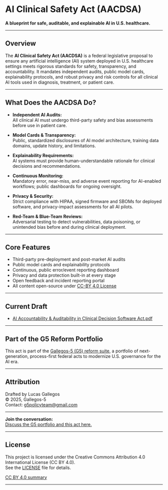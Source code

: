 # AI Clinical Safety Act (AACDSA)

**A blueprint for safe, auditable, and explainable AI in U.S. healthcare.**

---

## Overview

The **AI Clinical Safety Act (AACDSA)** is a federal legislative proposal to ensure any artificial intelligence (AI) system deployed in U.S. healthcare settings meets rigorous standards for safety, transparency, and accountability. It mandates independent audits, public model cards, explainability protocols, and robust privacy and risk controls for all clinical AI tools used in diagnosis, treatment, or patient care.

---

## What Does the AACDSA Do?

- **Independent AI Audits:**  
  All clinical AI must undergo third-party safety and bias assessments before use in patient care.

- **Model Cards & Transparency:**  
  Public, standardized disclosures of AI model architecture, training data domains, update history, and limitations.

- **Explainability Requirements:**  
  AI systems must provide human-understandable rationale for clinical decisions and recommendations.

- **Continuous Monitoring:**  
  Mandatory error, near-miss, and adverse event reporting for AI-enabled workflows; public dashboards for ongoing oversight.

- **Privacy & Security:**  
  Strict compliance with HIPAA, signed firmware and SBOMs for deployed software, and privacy-impact assessments for all AI pilots.

- **Red-Team & Blue-Team Reviews:**  
  Adversarial testing to detect vulnerabilities, data poisoning, or unintended bias before and during clinical deployment.

---

## Core Features

- Third-party pre-deployment and post-market AI audits
- Public model cards and explainability protocols
- Continuous, public error/event reporting dashboard
- Privacy and data protection built-in at every stage
- Open feedback and incident reporting portal
- All content open-source under [CC-BY 4.0 License](./LICENSE)

---

## Current Draft

- [AI Accountability & Auditability 
in Clinical Decision Software Act.pdf](./AACDSApdf.pdf)

---

## Part of the G5 Reform Portfolio

This act is part of the [Gallegos-5 (G5) reform suite](https://github.com/Gallegos-5), a portfolio of next-generation, process-first federal acts to modernize U.S. governance for the AI era.

---

## Attribution

Drafted by Lucas Gallegos  
© 2025, Gallegos-5  
Contact: g5policyteam@gmail.com

---

**Join the conversation:**  
[Discuss the G5 portfolio and this act here.](https://github.com/Gallegos-5/G5-Portfolio/discussions)

---


## License

This project is licensed under the Creative Commons Attribution 4.0 International License (CC BY 4.0).  
See the [LICENSE](./LICENSE) file for details.

[CC BY 4.0 summary](https://creativecommons.org/licenses/by/4.0/)

---

